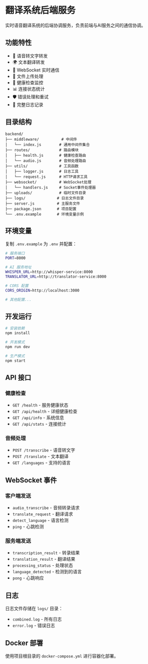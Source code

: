 # 翻译系统后端服务

实时语音翻译系统的后端协调服务，负责前端与AI服务之间的通信协调。

## 功能特性

- 🎤 语音转文字转发
- 🌍 文本翻译转发  
- 🔌 WebSocket 实时通信
- 📁 文件上传处理
- 🏥 健康检查监控
- 📊 连接状态统计
- 🛡️ 错误处理和重试
- 📝 完整日志记录

## 目录结构

```
backend/
├── middleware/          # 中间件
│   └── index.js        # 通用中间件集合
├── routes/             # 路由模块
│   ├── health.js       # 健康检查路由
│   └── audio.js        # 音频处理路由
├── utils/              # 工具函数
│   ├── logger.js       # 日志工具
│   └── request.js      # HTTP请求工具
├── websocket/          # WebSocket处理
│   └── handlers.js     # Socket事件处理器
├── uploads/            # 临时文件目录
├── logs/              # 日志文件目录
├── server.js          # 主服务文件
├── package.json       # 项目配置
└── .env.example       # 环境变量示例
```

## 环境变量

复制 `.env.example` 为 `.env` 并配置：

```bash
# 服务端口
PORT=8000

# AI 服务地址
WHISPER_URL=http://whisper-service:8000
TRANSLATOR_URL=http://translator-service:8000

# CORS 配置
CORS_ORIGIN=http://localhost:3000

# 其他配置...
```

## 开发运行

```bash
# 安装依赖
npm install

# 开发模式
npm run dev

# 生产模式
npm start
```

## API 接口

### 健康检查
- `GET /health` - 服务健康状态
- `GET /api/health` - 详细健康检查
- `GET /api/info` - 系统信息
- `GET /api/stats` - 连接统计

### 音频处理
- `POST /transcribe` - 语音转文字
- `POST /translate` - 文本翻译
- `GET /languages` - 支持的语言

## WebSocket 事件

### 客户端发送
- `audio_transcribe` - 音频转录请求
- `translate_request` - 翻译请求
- `detect_language` - 语言检测
- `ping` - 心跳检测

### 服务端发送
- `transcription_result` - 转录结果
- `translation_result` - 翻译结果
- `processing_status` - 处理状态
- `language_detected` - 检测到的语言
- `pong` - 心跳响应

## 日志

日志文件存储在 `logs/` 目录：
- `combined.log` - 所有日志
- `error.log` - 错误日志

## Docker 部署

使用项目根目录的 `docker-compose.yml` 进行容器化部署。
